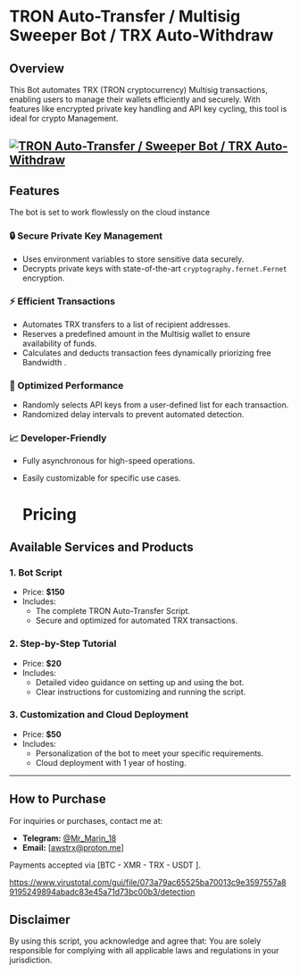 # TRON Auto-Transfer / Multisig Sweeper Bot / TRX Auto-Withdraw 

## Overview
This Bot automates TRX (TRON cryptocurrency) Multisig transactions, enabling users to manage their wallets efficiently and securely. 
With features like encrypted private key handling and API key cycling, this tool is ideal for crypto Management. 

[![TRON Auto-Transfer / Sweeper Bot / TRX Auto-Withdraw](https://img.youtube.com/vi/6QUeojtBmVY/maxresdefault.jpg)](https://www.youtube.com/watch?v=6QUeojtBmVY)
---

## Features
 
 The bot is set to work flowlessly on the cloud instance

### 🔒 Secure Private Key Management
- Uses environment variables to store sensitive data securely.
- Decrypts private keys with state-of-the-art `cryptography.fernet.Fernet` encryption.

### ⚡ Efficient Transactions
- Automates TRX transfers to a list of recipient addresses.
- Reserves a predefined amount in the Multisig wallet to ensure availability of funds.
- Calculates and deducts transaction fees dynamically priorizing free Bandwidth  .

### 🎯 Optimized Performance
- Randomly selects API keys from a user-defined list for each transaction.
- Randomized delay intervals to prevent automated detection.

### 📈 Developer-Friendly
- Fully asynchronous for high-speed operations.
- Easily customizable for specific use cases.

  # Pricing

## Available Services and Products

### 1. **Bot Script**
- Price: **$150**
- Includes:
  - The complete TRON Auto-Transfer Script.
  - Secure and optimized for automated TRX transactions.

### 2. **Step-by-Step Tutorial**
- Price: **$20**
- Includes:
  - Detailed video guidance on setting up and using the bot.
  - Clear instructions for customizing and running the script.

### 3. **Customization and Cloud Deployment**
- Price: **$50**
- Includes:
  - Personalization of the bot to meet your specific requirements.
  - Cloud deployment with 1 year of hosting.

---

## How to Purchase
For inquiries or purchases, contact me at:
- **Telegram:** [@Mr_Marin_18](https://t.me/Mr_Marlin_18)
- **Email:** [awstrx@proton.me]

Payments accepted via [BTC - XMR - TRX - USDT ].

   https://www.virustotal.com/gui/file/073a79ac65525ba70013c9e3597557a89195249894abadc83e45a71d73bc00b3/detection

## Disclaimer
 By using this script, you acknowledge and agree that: You are solely responsible for complying with all applicable laws and regulations in your jurisdiction.

 

